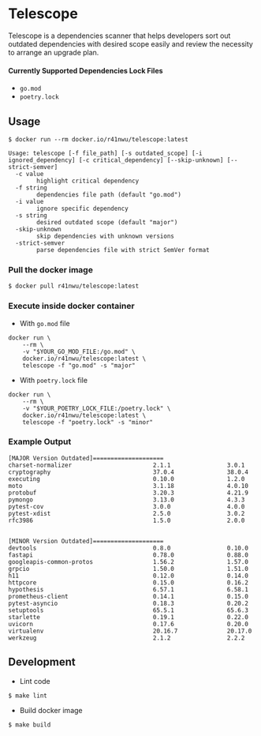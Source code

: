 # Telescope

Telescope is a dependencies scanner that helps developers sort out outdated dependencies with desired scope easily and review the necessity to arrange an upgrade plan.

#### Currently Supported Dependencies Lock Files
- `go.mod`
- `poetry.lock`

## Usage
```
$ docker run --rm docker.io/r41nwu/telescope:latest

Usage: telescope [-f file_path] [-s outdated_scope] [-i ignored_dependency] [-c critical_dependency] [--skip-unknown] [--strict-semver]
  -c value
        highlight critical dependency
  -f string
        dependencies file path (default "go.mod")
  -i value
        ignore specific dependency
  -s string
        desired outdated scope (default "major")
  -skip-unknown
        skip dependencies with unknown versions
  -strict-semver
        parse dependencies file with strict SemVer format
```

### Pull the docker image
```
$ docker pull r41nwu/telescope:latest
```

### Execute inside docker container

- With `go.mod` file
```
docker run \
    --rm \
    -v "$YOUR_GO_MOD_FILE:/go.mod" \
    docker.io/r41nwu/telescope:latest \
    telescope -f "go.mod" -s "major"
```

- With `poetry.lock` file
```
docker run \
    --rm \
    -v "$YOUR_POETRY_LOCK_FILE:/poetry.lock" \
    docker.io/r41nwu/telescope:latest \
    telescope -f "poetry.lock" -s "minor"
```

### Example Output
```
[MAJOR Version Outdated]====================
charset-normalizer                       2.1.1                3.0.1
cryptography                             37.0.4               38.0.4
executing                                0.10.0               1.2.0
moto                                     3.1.18               4.0.10
protobuf                                 3.20.3               4.21.9
pymongo                                  3.13.0               4.3.3
pytest-cov                               3.0.0                4.0.0
pytest-xdist                             2.5.0                3.0.2
rfc3986                                  1.5.0                2.0.0


[MINOR Version Outdated]====================
devtools                                 0.8.0                0.10.0
fastapi                                  0.78.0               0.88.0
googleapis-common-protos                 1.56.2               1.57.0
grpcio                                   1.50.0               1.51.0
h11                                      0.12.0               0.14.0
httpcore                                 0.15.0               0.16.2
hypothesis                               6.57.1               6.58.1
prometheus-client                        0.14.1               0.15.0
pytest-asyncio                           0.18.3               0.20.2
setuptools                               65.5.1               65.6.3
starlette                                0.19.1               0.22.0
uvicorn                                  0.17.6               0.20.0
virtualenv                               20.16.7              20.17.0
werkzeug                                 2.1.2                2.2.2
```

## Development
- Lint code
```
$ make lint
```

- Build docker image
```
$ make build
```
